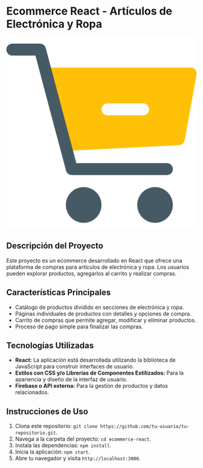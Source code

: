 # Ecommerce React - Artículos de Electrónica y Ropa

![cart](./src/components/CartWidget/assets/cart.png)

## Descripción del Proyecto

Este proyecto es un ecommerce desarrollado en React que ofrece una plataforma de compras para artículos de electrónica y ropa. Los usuarios pueden explorar productos, agregarlos al carrito y realizar compras.

## Características Principales

- Catálogo de productos dividido en secciones de electrónica y ropa.
- Páginas individuales de productos con detalles y opciones de compra.
- Carrito de compras que permite agregar, modificar y eliminar productos.
- Proceso de pago simple para finalizar las compras.

## Tecnologías Utilizadas

- **React:** La aplicación está desarrollada utilizando la biblioteca de JavaScript para construir interfaces de usuario.
- **Estilos con CSS y/o Librerías de Componentes Estilizados:** Para la apariencia y diseño de la interfaz de usuario.
- **Firebase o API externa:** Para la gestión de productos y datos relacionados.

## Instrucciones de Uso

1. Clona este repositorio: `git clone https://github.com/tu-usuario/tu-repositorio.git`.
2. Navega a la carpeta del proyecto: `cd ecommerce-react`.
3. Instala las dependencias: `npm install`.
4. Inicia la aplicación: `npm start`.
5. Abre tu navegador y visita `http://localhost:3000`.
